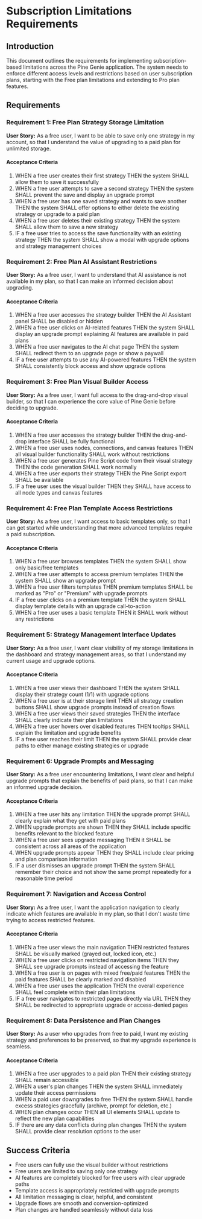 # Subscription Limitations Requirements

## Introduction

This document outlines the requirements for implementing subscription-based limitations across the Pine Genie application. The system needs to enforce different access levels and restrictions based on user subscription plans, starting with the Free plan limitations and extending to Pro plan features.

## Requirements

### Requirement 1: Free Plan Strategy Storage Limitation

**User Story:** As a free user, I want to be able to save only one strategy in my account, so that I understand the value of upgrading to a paid plan for unlimited storage.

#### Acceptance Criteria

1. WHEN a free user creates their first strategy THEN the system SHALL allow them to save it successfully
2. WHEN a free user attempts to save a second strategy THEN the system SHALL prevent the save and display an upgrade prompt
3. WHEN a free user has one saved strategy and wants to save another THEN the system SHALL offer options to either delete the existing strategy or upgrade to a paid plan
4. WHEN a free user deletes their existing strategy THEN the system SHALL allow them to save a new strategy
5. IF a free user tries to access the save functionality with an existing strategy THEN the system SHALL show a modal with upgrade options and strategy management choices

### Requirement 2: Free Plan AI Assistant Restrictions

**User Story:** As a free user, I want to understand that AI assistance is not available in my plan, so that I can make an informed decision about upgrading.

#### Acceptance Criteria

1. WHEN a free user accesses the strategy builder THEN the AI Assistant panel SHALL be disabled or hidden
2. WHEN a free user clicks on AI-related features THEN the system SHALL display an upgrade prompt explaining AI features are available in paid plans
3. WHEN a free user navigates to the AI chat page THEN the system SHALL redirect them to an upgrade page or show a paywall
4. IF a free user attempts to use any AI-powered features THEN the system SHALL consistently block access and show upgrade options

### Requirement 3: Free Plan Visual Builder Access

**User Story:** As a free user, I want full access to the drag-and-drop visual builder, so that I can experience the core value of Pine Genie before deciding to upgrade.

#### Acceptance Criteria

1. WHEN a free user accesses the strategy builder THEN the drag-and-drop interface SHALL be fully functional
2. WHEN a free user uses nodes, connections, and canvas features THEN all visual builder functionality SHALL work without restrictions
3. WHEN a free user generates Pine Script code from their visual strategy THEN the code generation SHALL work normally
4. WHEN a free user exports their strategy THEN the Pine Script export SHALL be available
5. IF a free user uses the visual builder THEN they SHALL have access to all node types and canvas features

### Requirement 4: Free Plan Template Access Restrictions

**User Story:** As a free user, I want access to basic templates only, so that I can get started while understanding that more advanced templates require a paid subscription.

#### Acceptance Criteria

1. WHEN a free user browses templates THEN the system SHALL show only basic/free templates
2. WHEN a free user attempts to access premium templates THEN the system SHALL show an upgrade prompt
3. WHEN a free user filters templates THEN premium templates SHALL be marked as "Pro" or "Premium" with upgrade prompts
4. IF a free user clicks on a premium template THEN the system SHALL display template details with an upgrade call-to-action
5. WHEN a free user uses a basic template THEN it SHALL work without any restrictions

### Requirement 5: Strategy Management Interface Updates

**User Story:** As a free user, I want clear visibility of my storage limitations in the dashboard and strategy management areas, so that I understand my current usage and upgrade options.

#### Acceptance Criteria

1. WHEN a free user views their dashboard THEN the system SHALL display their strategy count (1/1) with upgrade options
2. WHEN a free user is at their storage limit THEN all strategy creation buttons SHALL show upgrade prompts instead of creation flows
3. WHEN a free user views their saved strategies THEN the interface SHALL clearly indicate their plan limitations
4. WHEN a free user hovers over disabled features THEN tooltips SHALL explain the limitation and upgrade benefits
5. IF a free user reaches their limit THEN the system SHALL provide clear paths to either manage existing strategies or upgrade

### Requirement 6: Upgrade Prompts and Messaging

**User Story:** As a free user encountering limitations, I want clear and helpful upgrade prompts that explain the benefits of paid plans, so that I can make an informed upgrade decision.

#### Acceptance Criteria

1. WHEN a free user hits any limitation THEN the upgrade prompt SHALL clearly explain what they get with paid plans
2. WHEN upgrade prompts are shown THEN they SHALL include specific benefits relevant to the blocked feature
3. WHEN a free user sees upgrade messaging THEN it SHALL be consistent across all areas of the application
4. WHEN upgrade prompts appear THEN they SHALL include clear pricing and plan comparison information
5. IF a user dismisses an upgrade prompt THEN the system SHALL remember their choice and not show the same prompt repeatedly for a reasonable time period

### Requirement 7: Navigation and Access Control

**User Story:** As a free user, I want the application navigation to clearly indicate which features are available in my plan, so that I don't waste time trying to access restricted features.

#### Acceptance Criteria

1. WHEN a free user views the main navigation THEN restricted features SHALL be visually marked (grayed out, locked icon, etc.)
2. WHEN a free user clicks on restricted navigation items THEN they SHALL see upgrade prompts instead of accessing the feature
3. WHEN a free user is on pages with mixed free/paid features THEN the paid features SHALL be clearly marked and disabled
4. WHEN a free user uses the application THEN the overall experience SHALL feel complete within their plan limitations
5. IF a free user navigates to restricted pages directly via URL THEN they SHALL be redirected to appropriate upgrade or access-denied pages

### Requirement 8: Data Persistence and Plan Changes

**User Story:** As a user who upgrades from free to paid, I want my existing strategy and preferences to be preserved, so that my upgrade experience is seamless.

#### Acceptance Criteria

1. WHEN a free user upgrades to a paid plan THEN their existing strategy SHALL remain accessible
2. WHEN a user's plan changes THEN the system SHALL immediately update their access permissions
3. WHEN a paid user downgrades to free THEN the system SHALL handle excess strategies gracefully (archive, prompt for deletion, etc.)
4. WHEN plan changes occur THEN all UI elements SHALL update to reflect the new plan capabilities
5. IF there are any data conflicts during plan changes THEN the system SHALL provide clear resolution options to the user

## Success Criteria

- Free users can fully use the visual builder without restrictions
- Free users are limited to saving only one strategy
- AI features are completely blocked for free users with clear upgrade paths
- Template access is appropriately restricted with upgrade prompts
- All limitation messaging is clear, helpful, and consistent
- Upgrade flows are smooth and conversion-optimized
- Plan changes are handled seamlessly without data loss